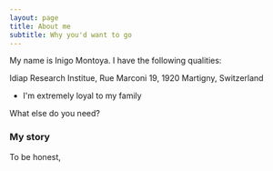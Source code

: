 ```yaml
---
layout: page
title: About me
subtitle: Why you'd want to go 
---
```


My name is Inigo Montoya. I have the following qualities:

<i class="fas fa-map-marker-alt"></i> Idiap Research Institue, Rue Marconi 19, 1920 Martigny, Switzerland
- I'm extremely loyal to my family

What else do you need?

### My story

To be honest,
